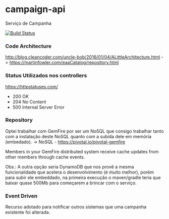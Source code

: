# campaign-api
Serviço de Campanha

[![Build Status](https://travis-ci.org/bpedroso/campaign-api.svg)](https://travis-ci.org/bpedroso/campaign-api)

### Code Architecture

http://blog.cleancoder.com/uncle-bob/2016/01/04/ALittleArchitecture.html
  -> https://martinfowler.com/eaaCatalog/repository.html

### Status Utilizados nos controllers

https://httpstatuses.com/

  - 200 OK
  - 204 No Content
  - 500 Internal Server Error

### Repository
Optei trabalhar com GemFire por ser um NoSQL que consigo trabalhar tanto com a instalação deste NoSQL quanto com a subida dele em memória (embedado).
 -> NoSQL - https://pivotal.io/pivotal-gemfire

Members in your GemFire distributed system receive cache updates from other members through cache events.

Obs.: A outra opção seria DynamoDB que nos provê a mesma funcionalidade que acelera o desenvolvimento (é muito melhor), porém para subir ele embeddado, na primeira execução o maven/gradle teria que baixar quase 500Mb para começarem a brincar com o serviço.

### Event Driven
Recurso adotado para notificar outros sistemas que uma campanha existente foi alterada.
